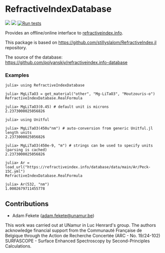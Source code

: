 # RefractiveIndexDatabase

[![](https://img.shields.io/badge/docs-stable-blue.svg)](https://fekad.github.io/RefractiveIndexDatabase.jl/stable)
[![](https://img.shields.io/badge/docs-dev-blue.svg)](https://fekad.github.io/RefractiveIndexDatabase.jl/dev)
[![Run tests](https://github.com/fekad/RefractiveIndexDatabase.jl/actions/workflows/test.yml/badge.svg)](https://github.com/fekad/RefractiveIndexDatabase.jl/actions/workflows/test.yml)

Provides an offline/online interface to [refractiveindex.info](http://refractiveindex.info).

This package is based on https://github.com/stillyslalom/RefractiveIndex.jl repository.

The source of the database: https://github.com/polyanskiy/refractiveindex.info-database


### Examples
```julia-repl
julia> using RefractiveIndexDatabase

julia> MgLiTaO3 = get_material("other", "Mg-LiTaO3", "Moutzouris-o")
RefractiveIndexDatabase.RealFormula

julia> MgLiTaO3(0.45) # default unit is microns
2.2373000025056826

julia> using Unitful

julia> MgLiTaO3(450u"nm") # auto-conversion from generic Unitful.jl length units
2.2373000025056826

julia> MgLiTaO3(450e-9, "m") # strings can be used to specify units (parsing is cached)
2.2373000025056826

julia> Ar = load_url("https://refractiveindex.info/database/data/main/Ar/Peck-15C.yml")
RefractiveIndexDatabase.RealFormula

julia> Ar(532, "nm")
1.0002679711455778
```

## Contributions

- Adam Fekete (adam.fekete@unamur.be)

This work was carried out at UNamur in Luc Henrard's group. The authors acknowledge financial support from the Communauté Française de Belgique through the Action de Recherche Concertée (ARC - No. 19/24-102)
SURFASCOPE - Surface Enhanced Spectroscopy by Second-Principles Calculations.
